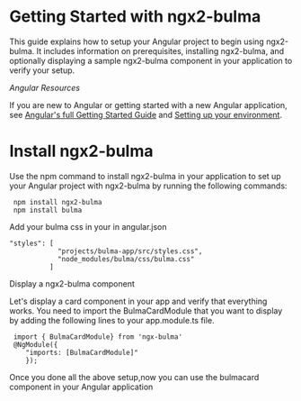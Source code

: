 # Getting Started with ngx2-bulma

This guide explains how to setup your Angular project to begin using ngx2-bulma.
 It includes information on prerequisites, installing ngx2-bulma, 
 and optionally displaying a sample ngx2-bulma component in your application to verify your setup.
 
 <p><em>Angular Resources</em></p>

 <p>If you are new to Angular or getting started with a new Angular application, see <a href="https://angular.io/start">Angular's full Getting Started Guide</a>
 and <a href="https://angular.io/guide/setup-local">Setting up your environment</a>.</p>

 #  Install ngx2-bulma

Use the npm command to  install ngx2-bulma in your application 
         to set up your Angular project with ngx2-bulma by running the following commands:

```
 npm install ngx2-bulma
 npm install bulma
```
Add your bulma css in your in angular.json
```
"styles": [
            "projects/bulma-app/src/styles.css",
            "node_modules/bulma/css/bulma.css"
          ]
```    
Display a ngx2-bulma component

Let's display a card component in your app and verify that everything works.
You need to import the BulmaCardModule that you want to display by adding the following lines to your app.module.ts file.
```
 import { BulmaCardModule} from 'ngx-bulma' 
 @NgModule({ 
    "imports: [BulmaCardModule]"
    });
```                                     
Once you done all the above setup,now you can use the bulmacard component in your Angular application 
          